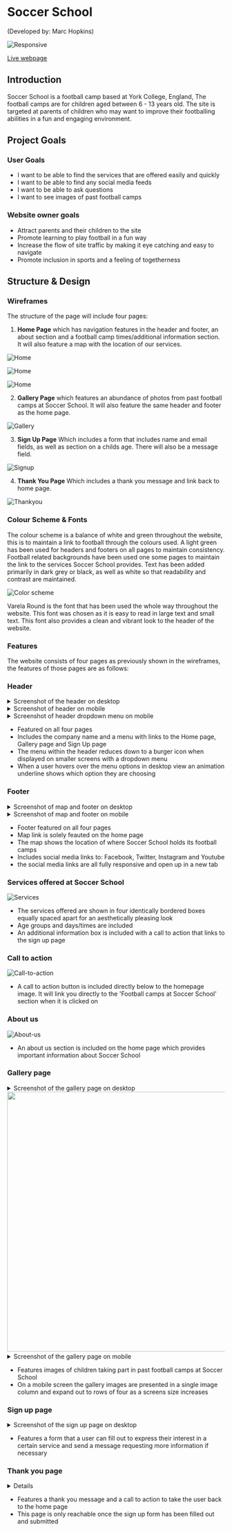 # Soccer School
(Developed by: Marc Hopkins)

![Responsive](documents/i-am-responsive.png)

[Live webpage](https://marchopkins96.github.io/soccer-school/index.html)

## Introduction

Soccer School is a football camp based at York College, England, The football camps are for children aged between 6 - 13 years old. The site is targeted at parents of children who may want to improve their footballing abilities in a fun and engaging environment.

## Project Goals 

### User Goals

- I want to be able to find the services that are offered easily and quickly
- I want to be able to find any social media feeds
- I want to be able to ask questions
- I want to see images of past football camps
  
### Website owner goals 

- Attract parents and their children to the site
- Promote learning to play football in a fun way
- Increase the flow of site traffic by making it eye catching and easy to navigate
- Promote inclusion in sports and a feeling of togetherness

## Structure & Design

### Wireframes

The structure of the page will include four pages:

1. **Home Page** which has navigation features in the header and footer, an about section and a football camp times/additional information section. It will also feature a map with the location of our services.

![Home](documents/homepage-top.png)

![Home](documents/homepage-middle.png)

![Home](documents/homepage-bottom.png)

2. **Gallery Page** which features an abundance of photos from past football camps at Soccer School. It will also feature the same header and footer as the home page.
   
![Gallery](documents/gallery-full.png)

3. **Sign Up Page** Which includes a form that includes name and email fields, as well as section on a childs age. There will also be a message field.

![Signup](documents/signup-full.png)

4. **Thank You Page** Which includes a thank you message and link back to home page.

![Thankyou](documents/thankyou-full.png)

### Colour Scheme & Fonts

The colour scheme is a balance of white and green throughout the website, this is to maintain a link to football through the colours used. A light green has been used for headers and footers on all pages to maintain consistency. Football related backgrounds have been used one some pages to maintain the link to the services Soccer School provides. Text has been added primarily in dark grey or black, as well as white so that readability and contrast are maintained.

![Color scheme](documents/colour-pallete.png)

Varela Round is the font that has been used the whole way throughout the website. This font was chosen as it is easy to read in large text and small text. This font also provides a clean and vibrant look to the header of the website.

### Features 

The website consists of four pages as previously shown in the wireframes, the features of those pages are as follows:

### Header 

<details>
<summary>Screenshot of the header on desktop</summary>
<img src="documents/header.png" width="600">
</details>
<details>
<summary>Screenshot of header on mobile</summary>
<img src="documents/header-mobile.png" width="600">
</details>
<details>
<summary>Screenshot of header dropdown menu on mobile</summary>
<img src="documents/dropdown.png" width="600">
</details>

- Featured on all four pages
- Includes the company name and a menu with links to the Home page, Gallery page and Sign Up page
- The menu within the header reduces down to a burger icon when displayed on smaller screens with a dropdown menu 
- When a user hovers over the menu options in desktop view an animation underline shows which option they are choosing

### Footer

<details>
<summary>Screenshot of map and footer on desktop</summary>
<img src="documents/map-and-footer.png" width="600">
</details>
<details>
<summary>Screenshot of map and footer on mobile</summary>
<img src ="documents/map-footer-mobile.png" width="600">
</details>

- Footer featured on all four pages
- Map link is solely feauted on the home page
- The map shows the location of where Soccer School holds its football camps
- Includes social media links to: Facebook, Twitter, Instagram and Youtube
- the social media links are all fully responsive and open up in a new tab

### Services offered at Soccer School

![Services](documents/services.png)

- The services offered are shown in four identically bordered boxes equally spaced apart for an aesthetically pleasing look
- Age groups and days/times are included
- An additional information box is included with a call to action that links to the sign up page

### Call to action 

![Call-to-action](documents/call-to-action.png)

- A call to action button is included directly below to the homepage image. It will link you directly to the 'Football camps at Soccer School' section when it is clicked on 

### About us 

![About-us](documents/about-us.png)

- An about us section is included on the home page which provides important information about Soccer School

### Gallery page

<details>
<summary>Screenshot of the gallery page on desktop</sumamry>
<img src="documents/gallery.png" width="600">
</details>
<details>
<summary>Screenshot of the gallery page on mobile</summary>
<img src="documents/gallery-mobile.png" width="600">
</details>

- Features images of children taking part in past football camps at Soccer School
- On a mobile screen the gallery images are presented in a single image column and expand out to rows of four as a screens size increases

### Sign up page

<details>
<summary>Screenshot of the sign up page on desktop</summary>
<img src="documents/sign-up.png" width="500">
</details>

- Features a form that a user can fill out to express their interest in a certain service and send a message requesting more information if necessary

### Thank you page 

<details>
<sumamary>Screenshot of the thsnk you page on desktop</summary>
<img src="documents/thank-you.png" width="500">
</details>

- Features a thank you message and a call to action to take the user back to the home page
- This page is only reachable once the sign up form has been filled out and submitted